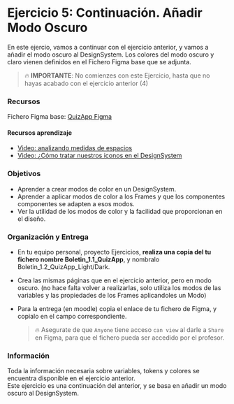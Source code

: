 # Ejercicio 5: Continuación. Añadir Modo Oscuro

En este ejercio, vamos a continuar con el ejercicio anterior, y vamos a añadir el modo oscuro al DesignSystem.
Los colores del modo oscuro y claro vienen definidos en el Fichero Figma base que se adjunta.

> 🔥 **IMPORTANTE**: No comienzes con este Ejercicio, hasta que no hayas acabado con el ejercicio anterior (4)

### Recursos

Fichero Figma base: [QuizApp Figma](https://www.figma.com/design/mFpJsgUr10UdRQGIZiPB9F/UT1.Boletin_1.2?node-id=205-403&t=qnporjgm6xVmiK0t-1)

#### Recursos aprendizaje

- [Video: analizando medidas de espacios](https://youtu.be/klreDxMRrSY)
- [Video: ¿Cómo tratar nuestros iconos en el DesignSystem](https://youtu.be/FQMxKZOspWM)


### Objetivos

- Aprender a crear modos de color en un DesignSystem.
- Aprender a aplicar modos de color a los Frames y que los componentes componentes se adapten a esos modos.
- Ver la utilidad de los modos de color y la facilidad que proporcionan en el diseño.

### Organización y Entrega

- En tu equipo personal, proyecto Ejercicios, **realiza una copia del tu fichero nombre Boletin_1.1_QuizApp**, y nombralo Boletin_1.2_QuizApp_Light/Dark.
- Crea las mismas páginas que en el ejercicio anterior, pero en modo oscuro. (no hace falta volver a realizarlas, solo utiliza los modos de las variables y las propiedades de los Frames aplicandoles un Modo)
  
- Para la entrega (en moodle) copia el enlace de tu fichero de Figma, y copialo en el campo correspondiente.  
  > 🔥 Asegurate de que `Anyone` tiene acceso `can view` al darle a `Share` en Figma, para que el fichero pueda ser accedido por el profesor.

### Información

Toda la información necesaria sobre variables, tokens y colores se encuentra disponible en el ejercicio anterior.<br>
Este ejercicio es una continuación del anterior, y se basa en añadir un modo oscuro al DesignSystem.






